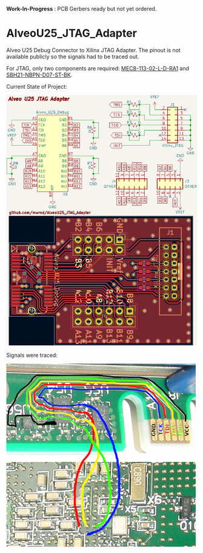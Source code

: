 **Work-In-Progress** : PCB Gerbers ready but not yet ordered.

# AlveoU25_JTAG_Adapter

Alveo U25 Debug Connector to Xilinx JTAG Adapter. The pinout is not available publicly so the signals had to be traced out.

For JTAG, only two components are required: [MEC8-113-02-L-D-RA1](https://www.trustedparts.com/en/search/MEC8-113-02-L-D-RA1) and [SBH21-NBPN-D07-ST-BK](https://www.trustedparts.com/en/search/SBH21-NBPN-D07-ST-BK).

Current State of Project:

![Alveo U25 to Xilinx JTAG Adapter Progress](img/AlveoU25_JTAG_Adapter.png)

Signals were traced:

![Tracing Alveo U25 JTAG Signals](img/U25_JTAG_Debug_Header_Signal_Tracing.jpg)
